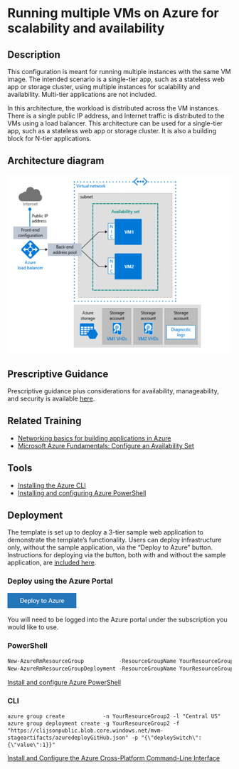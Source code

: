 # Running multiple VMs on Azure for scalability and availability

## Description
This configuration is meant for running multiple instances with the same VM image.  The intended scenario is a single-tier app, such as a stateless web app or storage cluster, using multiple instances for scalability and availability.  Multi-tier applications are not included.

In this architecture, the workload is distributed across the VM instances. There is a single public IP address, and Internet traffic is distributed to the VMs using a load balancer. This architecture can be used for a single-tier app, such as a stateless web app or storage cluster. It is also a building block for N-tier applications.

## Architecture diagram
![diagram](../images/multiVM.png)

## Prescriptive Guidance
Prescriptive  guidance plus considerations for availability, manageability, and security is available [here](https://azure.microsoft.com/en-us/documentation/articles/guidance-compute-multi-vm/).

## Related Training
* [Networking basics for building applications in Azure](https://azure.microsoft.com/en-us/documentation/videos/azurecon-2015-networking-basics-for-building-applications-in-azure/)
* [Microsoft Azure Fundamentals:  Configure an Availability Set](https://azure.microsoft.com/en-us/documentation/articles/virtual-machines-windows-create-availability-set/)

## Tools
* [Installing the Azure CLI](https://azure.microsoft.com/en-us/documentation/articles/xplat-cli-install/)
* [Installing and configuring Azure PowerShell](https://azure.microsoft.com/en-us/documentation/articles/powershell-install-configure/)

## Deployment

The template is set up to deploy a 3-tier sample web application to demonstrate the template’s functionality.  Users can deploy infrastructure only, without the sample application, via the “Deploy to Azure” button.  Instructions for deploying via the button, both with and without the sample application, are [included here](./DeployToAzure.md).

### Deploy using the Azure Portal
[![Deploy to Azure](../images/azurebtn.png)](https://valoremconsulting.github.io/AzureCLI/redirect.html)

You will need to be logged into the Azure portal under the subscription you would like to use.

### PowerShell
```PowerShell
New-AzureRmResourceGroup           -ResourceGroupName YourResourceGroup2 -location "Central US"
New-AzureRmResourceGroupDeployment -ResourceGroupName YourResourceGroup2 -TemplateUri "https://clijsonpublic.blob.core.windows.net/mvm-stageartifacts/azuredeploy.json" -TemplateParameterUri "https://clijsonpublic.blob.core.windows.net/mvm-stageartifacts/azuredeploy.parameters.json"

```
[Install and configure Azure PowerShell](https://azure.microsoft.com/en-us/documentation/articles/powershell-install-configure/)

### CLI
```
azure group create            -n YourResourceGroup2 -l "Central US"
azure group deployment create -g YourResourceGroup2 -f "https://clijsonpublic.blob.core.windows.net/mvm-stageartifacts/azuredeployGitHub.json" -p "{\"deploySwitch\":{\"value\":1}}"
```
[Install and Configure the Azure Cross-Platform Command-Line Interface](https://azure.microsoft.com/en-us/documentation/articles/xplat-cli-install/)

